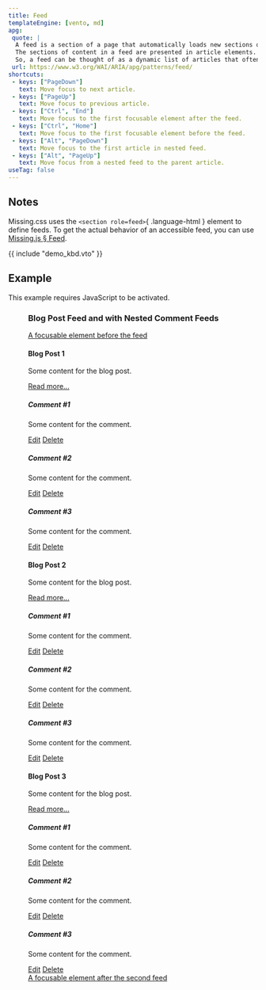 ```yaml
---
title: Feed
templateEngine: [vento, md]
apg:
 quote: |
  A feed is a section of a page that automatically loads new sections of content as the user scrolls.
  The sections of content in a feed are presented in article elements.
  So, a feed can be thought of as a dynamic list of articles that often appears to scroll infinitely.
 url: https://www.w3.org/WAI/ARIA/apg/patterns/feed/
shortcuts:
 - keys: ["PageDown"]
   text: Move focus to next article.
 - keys: ["PageUp"]
   text: Move focus to previous article.
 - keys: ["Ctrl", "End"]
   text: Move focus to the first focusable element after the feed.
 - keys: ["Ctrl", "Home"]
   text: Move focus to the first focusable element before the feed.
 - keys: ["Alt", "PageDown"]
   text: Move focus to the first article in nested feed.
 - keys: ["Alt", "PageUp"]
   text: Move focus from a nested feed to the parent article.
useTag: false
---
```



## Notes

<!-- Missing.css provides the `<aria-feed>`{ .language-html } custom element for feeds.-->
Missing.css uses the `<section role=feed>`{ .language-html } element to define feeds.
To get the actual behavior of an accessible feed, you can use [Missing.js &sect; Feed](/docs/js#feed).


{{ include "demo_kbd.vto" }}


## Example

<noscript>

This example requires JavaScript to be activated.

</noscript>
<script type=module>
	import { attr, identify } from "/dist/js/19.js"
	document.querySelectorAll("article").forEach(article => {
		attr(article, 'aria-labelledby', identify(article.firstElementChild))
	})
</script>

<figure>
	<h3 id=feed-label>Blog Post Feed and with Nested Comment Feeds</h3>
	<a href=#>A focusable element before the feed</a>
	<section role=feed aria-labelledby=feed-label>
		<article class="crowded box">
			<h4>Blog Post 1</h4>
			<p>Some content for the blog post.</p>
			<a href=#>Read more...</a>
			<section role=feed>
				<article class="box ok">
					<h5 class="titlebar">Comment #1</h5>
					<p>Some content for the comment.</p>
					<a href=#>Edit</a> <a href=#>Delete</a>
				</article>
				<article class="box ok">
					<h5 class="titlebar">Comment #2</h5>
					<p>Some content for the comment.</p>
					<a href=#>Edit</a> <a href=#>Delete</a>
				</article>
				<article class="box ok">
					<h5 class="titlebar">Comment #3</h5>
					<p>Some content for the comment.</p>
					<a href=#>Edit</a> <a href=#>Delete</a>
				</article>
			</section role=feed>
		</article>
		<article class="crowded box">
			<h4>Blog Post 2</h4>
			<p>Some content for the blog post.</p>
			<a href=#>Read more...</a>
			<section role=feed>
				<article class="box ok">
					<h5 class="titlebar">Comment #1</h5>
					<p>Some content for the comment.</p>
					<a href=#>Edit</a> <a href=#>Delete</a>
				</article>
				<article class="box ok">
					<h5 class="titlebar">Comment #2</h5>
					<p>Some content for the comment.</p>
					<a href=#>Edit</a> <a href=#>Delete</a>
				</article>
				<article class="box ok">
					<h5 class="titlebar">Comment #3</h5>
					<p>Some content for the comment.</p>
					<a href=#>Edit</a> <a href=#>Delete</a>
				</article>
			</section role=feed>
		</article>
		<article class="crowded box">
			<h4>Blog Post 3</h4>
			<p>Some content for the blog post.</p>
			<a href=#>Read more...</a>
			<section role=feed>
				<article class="box ok">
					<h5 class="titlebar">Comment #1</h5>
					<p>Some content for the comment.</p>
					<a href=#>Edit</a> <a href=#>Delete</a>
				</article>
				<article class="box ok">
					<h5 class="titlebar">Comment #2</h5>
					<p>Some content for the comment.</p>
					<a href=#>Edit</a> <a href=#>Delete</a>
				</article>
				<article class="box ok">
					<h5 class="titlebar">Comment #3</h5>
					<p>Some content for the comment.</p>
					<a href=#>Edit</a> <a href=#>Delete</a>
				</article>
			</section role=feed>
		</article>
	</section role=feed>
	<a href=#>A focusable element after the second feed</a>
</figure>

<script type=module src=/dist/js/feed.js></script>
